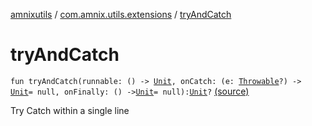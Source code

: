 [amnixutils](../index.md) / [com.amnix.utils.extensions](index.md) / [tryAndCatch](./try-and-catch.md)

# tryAndCatch

`fun tryAndCatch(runnable: () -> `[`Unit`](https://kotlinlang.org/api/latest/jvm/stdlib/kotlin/-unit/index.html)`, onCatch: (e: `[`Throwable`](https://kotlinlang.org/api/latest/jvm/stdlib/kotlin/-throwable/index.html)`?) -> `[`Unit`](https://kotlinlang.org/api/latest/jvm/stdlib/kotlin/-unit/index.html)` = null, onFinally: () -> `[`Unit`](https://kotlinlang.org/api/latest/jvm/stdlib/kotlin/-unit/index.html)` = null): `[`Unit`](https://kotlinlang.org/api/latest/jvm/stdlib/kotlin/-unit/index.html)`?` [(source)](https://github.com/AmniX/amnixUtils/tree/master/amnixutils/src/main/java/com/amnix/utils/extensions/GlobalExtensions.kt#L65)

Try Catch within a single line

